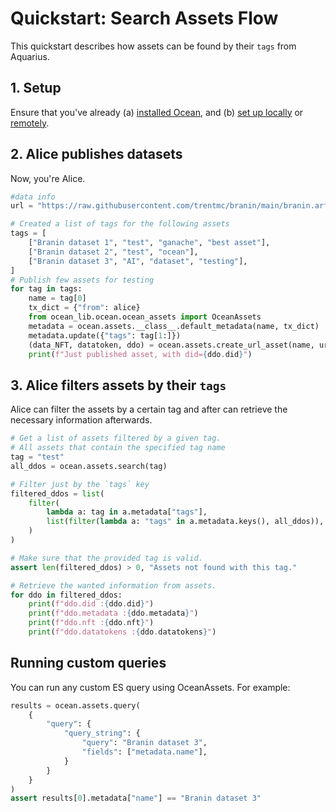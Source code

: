 <!--
Copyright 2023 Ocean Protocol Foundation
SPDX-License-Identifier: Apache-2.0
-->


# Quickstart: Search Assets Flow

This quickstart describes how assets can be found by their `tags` from Aquarius.


## 1. Setup

Ensure that you've already (a) [installed Ocean](install.md), and (b) [set up locally](setup-local.md) or [remotely](setup-remote.md).

## 2. Alice publishes datasets

Now, you're Alice.

```python
#data info
url = "https://raw.githubusercontent.com/trentmc/branin/main/branin.arff"

# Created a list of tags for the following assets
tags = [
    ["Branin dataset 1", "test", "ganache", "best asset"],
    ["Branin dataset 2", "test", "ocean"],
    ["Branin dataset 3", "AI", "dataset", "testing"],
]
# Publish few assets for testing
for tag in tags:
    name = tag[0]
    tx_dict = {"from": alice}
    from ocean_lib.ocean.ocean_assets import OceanAssets
    metadata = ocean.assets.__class__.default_metadata(name, tx_dict)
    metadata.update({"tags": tag[1:]})
    (data_NFT, datatoken, ddo) = ocean.assets.create_url_asset(name, url, tx_dict, metadata=metadata)
    print(f"Just published asset, with did={ddo.did}")
```
## 3. Alice filters assets by their `tags`

Alice can filter the assets by a certain tag and after can retrieve the necessary
information afterwards.

```python
# Get a list of assets filtered by a given tag.
# All assets that contain the specified tag name
tag = "test"
all_ddos = ocean.assets.search(tag)

# Filter just by the `tags` key
filtered_ddos = list(
    filter(
        lambda a: tag in a.metadata["tags"],
        list(filter(lambda a: "tags" in a.metadata.keys(), all_ddos)),
    )
)

# Make sure that the provided tag is valid.
assert len(filtered_ddos) > 0, "Assets not found with this tag."

# Retrieve the wanted information from assets.
for ddo in filtered_ddos:
    print(f"ddo.did :{ddo.did}")
    print(f"ddo.metadata :{ddo.metadata}")
    print(f"ddo.nft :{ddo.nft}")
    print(f"ddo.datatokens :{ddo.datatokens}")
```

## Running custom queries
You can run any custom ES query using OceanAssets. For example:
```python
results = ocean.assets.query(
    {
        "query": {
            "query_string": {
                "query": "Branin dataset 3",
                "fields": ["metadata.name"],
            }
        }
    }
)
assert results[0].metadata["name"] == "Branin dataset 3"
```
